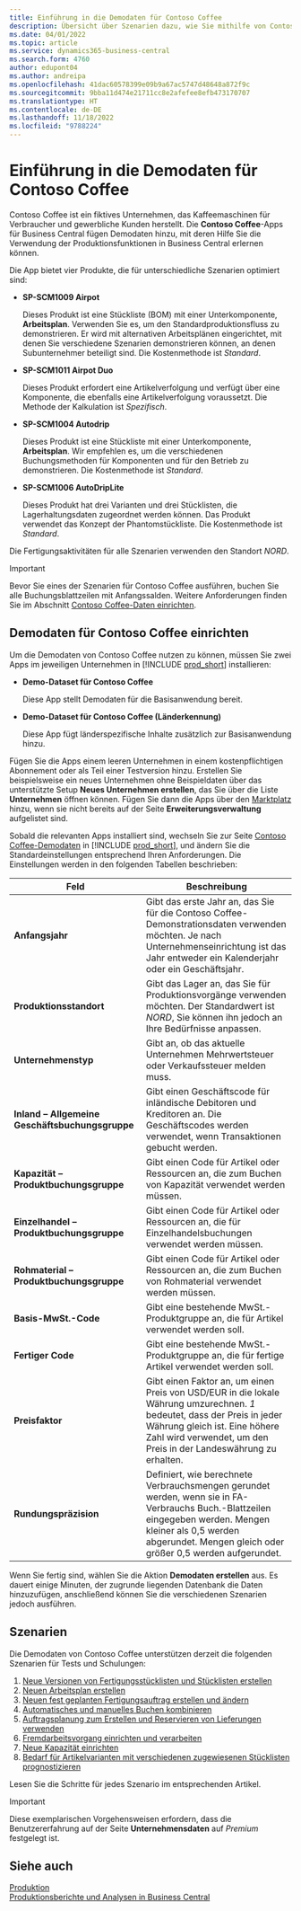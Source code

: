 ```yaml
---
title: Einführung in die Demodaten für Contoso Coffee
description: Übersicht über Szenarien dazu, wie Sie mithilfe von Contoso Coffee-Demodaten die Verwendung von Produktionsfunktionen in Business Central erlernen können.
ms.date: 04/01/2022
ms.topic: article
ms.service: dynamics365-business-central
ms.search.form: 4760
author: edupont04
ms.author: andreipa
ms.openlocfilehash: 41dac60578399e09b9a67ac5747d48648a872f9c
ms.sourcegitcommit: 9bba11d474e21711cc8e2afefee8efb473170707
ms.translationtype: HT
ms.contentlocale: de-DE
ms.lasthandoff: 11/18/2022
ms.locfileid: "9788224"
---
```

# <a name="introduction-to-contoso-coffee-demo-data"></a>Einführung in die Demodaten für Contoso Coffee

Contoso Coffee ist ein fiktives Unternehmen, das Kaffeemaschinen für Verbraucher und gewerbliche Kunden herstellt. Die **Contoso Coffee**-Apps für Business Central fügen Demodaten hinzu, mit deren Hilfe Sie die Verwendung der Produktionsfunktionen in Business Central erlernen können.  

Die App bietet vier Produkte, die für unterschiedliche Szenarien optimiert sind:

- **SP-SCM1009 Airpot**  

  Dieses Produkt ist eine Stückliste (BOM) mit einer Unterkomponente, **Arbeitsplan**. Verwenden Sie es, um den Standardproduktionsfluss zu demonstrieren. Er wird mit alternativen Arbeitsplänen eingerichtet, mit denen Sie verschiedene Szenarien demonstrieren können, an denen Subunternehmer beteiligt sind. Die Kostenmethode ist *Standard*.  

- **SP-SCM1011 Airpot Duo**  

  Dieses Produkt erfordert eine Artikelverfolgung und verfügt über eine Komponente, die ebenfalls eine Artikelverfolgung voraussetzt. Die Methode der Kalkulation ist *Spezifisch*.  

- **SP-SCM1004 Autodrip**  

  Dieses Produkt ist eine Stückliste mit einer Unterkomponente, **Arbeitsplan**. Wir empfehlen es, um die verschiedenen Buchungsmethoden für Komponenten und für den Betrieb zu demonstrieren. Die Kostenmethode ist *Standard*.

- **SP-SCM1006 AutoDripLite**

  Dieses Produkt hat drei Varianten und drei Stücklisten, die Lagerhaltungsdaten zugeordnet werden können. Das Produkt verwendet das Konzept der Phantomstückliste. Die Kostenmethode ist *Standard*.

Die Fertigungsaktivitäten für alle Szenarien verwenden den Standort *NORD*.  

> [!IMPORTANT]
> Bevor Sie eines der Szenarien für Contoso Coffee ausführen, buchen Sie alle Buchungsblattzeilen mit Anfangssalden. Weitere Anforderungen finden Sie im Abschnitt [Contoso Coffee-Daten einrichten](#set-up-contoso-coffee-data).

## <a name="set-up-contoso-coffee-data"></a>Demodaten für Contoso Coffee einrichten

Um die Demodaten von Contoso Coffee nutzen zu können, müssen Sie zwei Apps im jeweiligen Unternehmen in [!INCLUDE [prod_short](../includes/prod_short.md)] installieren:  

- **Demo-Dataset für Contoso Coffee**  

    Diese App stellt Demodaten für die Basisanwendung bereit.  
- **Demo-Dataset für Contoso Coffee (Länderkennung)**  

    Diese App fügt länderspezifische Inhalte zusätzlich zur Basisanwendung hinzu.

Fügen Sie die Apps einem leeren Unternehmen in einem kostenpflichtigen Abonnement oder als Teil einer Testversion hinzu. Erstellen Sie beispielsweise ein neues Unternehmen ohne Beispieldaten über das unterstützte Setup **Neues Unternehmen erstellen**, das Sie über die Liste **Unternehmen** öffnen können. Fügen Sie dann die Apps über den [Marktplatz](../ui-extensions-install-uninstall.md#install) hinzu, wenn sie nicht bereits auf der Seite **Erweiterungsverwaltung** aufgelistet sind.  

Sobald die relevanten Apps installiert sind, wechseln Sie zur Seite [Contoso Coffee-Demodaten](https://businesscentral.dynamics.com/?page=4760) in [!INCLUDE [prod_short](../includes/prod_short.md)], und ändern Sie die Standardeinstellungen entsprechend Ihren Anforderungen. Die Einstellungen werden in den folgenden Tabellen beschrieben:  

|Feld  |Beschreibung  |
|---------|---------|
|**Anfangsjahr** |Gibt das erste Jahr an, das Sie für die Contoso Coffee-Demonstrationsdaten verwenden möchten. Je nach Unternehmenseinrichtung ist das Jahr entweder ein Kalenderjahr oder ein Geschäftsjahr.|
|**Produktionsstandort** |Gibt das Lager an, das Sie für Produktionsvorgänge verwenden möchten. Der Standardwert ist *NORD*, Sie können ihn jedoch an Ihre Bedürfnisse anpassen.|
|**Unternehmenstyp**    |Gibt an, ob das aktuelle Unternehmen Mehrwertsteuer oder Verkaufssteuer melden muss. |
|**Inland – Allgemeine Geschäftsbuchungsgruppe**|Gibt einen Geschäftscode für inländische Debitoren und Kreditoren an. Die Geschäftscodes werden verwendet, wenn Transaktionen gebucht werden. |
|**Kapazität – Produktbuchungsgruppe**    |Gibt einen Code für Artikel oder Ressourcen an, die zum Buchen von Kapazität verwendet werden müssen.|
|**Einzelhandel – Produktbuchungsgruppe**    |Gibt einen Code für Artikel oder Ressourcen an, die für Einzelhandelsbuchungen verwendet werden müssen.|
|**Rohmaterial – Produktbuchungsgruppe**    |Gibt einen Code für Artikel oder Ressourcen an, die zum Buchen von Rohmaterial verwendet werden müssen. |
|**Basis-MwSt.-Code**    |Gibt eine bestehende MwSt.-Produktgruppe an, die für Artikel verwendet werden soll.|
|**Fertiger Code**    |Gibt eine bestehende MwSt.-Produktgruppe an, die für fertige Artikel verwendet werden soll.|
|**Preisfaktor**     |Gibt einen Faktor an, um einen Preis von USD/EUR in die lokale Währung umzurechnen. *1* bedeutet, dass der Preis in jeder Währung gleich ist. Eine höhere Zahl wird verwendet, um den Preis in der Landeswährung zu erhalten. |
|**Rundungspräzision**  |Definiert, wie berechnete Verbrauchsmengen gerundet werden, wenn sie in FA-Verbrauchs Buch.-Blattzeilen eingegeben werden. Mengen kleiner als 0,5 werden abgerundet. Mengen gleich oder größer 0,5 werden aufgerundet.|

Wenn Sie fertig sind, wählen Sie die Aktion **Demodaten erstellen** aus. Es dauert einige Minuten, der zugrunde liegenden Datenbank die Daten hinzuzufügen, anschließend können Sie die verschiedenen Szenarien jedoch ausführen.  

## <a name="scenarios"></a>Szenarien

Die Demodaten von Contoso Coffee unterstützen derzeit die folgenden Szenarien für Tests und Schulungen:

1. [Neue Versionen von Fertigungsstücklisten und Stücklisten erstellen](create-new-production-bom-version.md)  
2. [Neuen Arbeitsplan erstellen](create-new-routing.md)  
3. [Neuen fest geplanten Fertigungsauftrag erstellen und ändern](create-firm-planned-production-order-change.md)  
4. [Automatisches und manuelles Buchen kombinieren](combine-automatic-manual-flushing.md)  
5. [Auftragsplanung zum Erstellen und Reservieren von Lieferungen verwenden](order-planning-create-reserve-supply.md)  
6. [Fremdarbeitsvorgang einrichten und verarbeiten](set-up-process-subcontracting-operation.md)  
7. [Neue Kapazität einrichten](set-up-new-capacity.md)  
8. [Bedarf für Artikelvarianten mit verschiedenen zugewiesenen Stücklisten prognostizieren](variants.md)  

Lesen Sie die Schritte für jedes Szenario im entsprechenden Artikel.  

> [!IMPORTANT]
> Diese exemplarischen Vorgehensweisen erfordern, dass die Benutzererfahrung auf der Seite **Unternehmensdaten** auf *Premium* festgelegt ist.

## <a name="see-also"></a>Siehe auch

[Produktion](../production-manage-manufacturing.md)  
[Produktionsberichte und Analysen in Business Central](../production-reports.md)  
